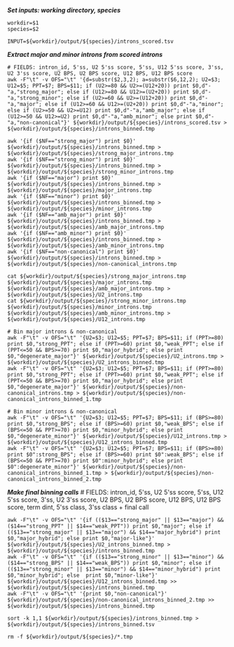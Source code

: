 ***Set inputs: working directory, species***

	workdir=$1
	species=$2

	INPUT=${workdir}/output/${species}/introns_scored.tsv

***Extract major and minor introns from scored introns***

	# FIELDS: intron_id, 5'ss, U2 5'ss score, 5'ss, U12 5'ss score, 3'ss, U2 3'ss score, U2 BPS, U2 BPS score, U12 BPS, U12 BPS score
	awk -F"\t" -v OFS="\t" '{d=substr($2,3,2); a=substr($6,12,2); U2=$3; U12=$5; PPT=$7; BPS=$11; if (U2>=80 && U2>=(U12+20)) print $0,d"-"a,"strong_major"; else if (U12>=80 && U12>=(U2+20)) print $0,d"-"a,"strong_minor"; else if (U2>=60 && U2>=(U12+20)) print $0,d"-"a,"major"; else if (U12>=60 && U12>=(U2+20)) print $0,d"-"a,"minor"; else if (U2>=50 && U2>=U12) print $0,d"-"a,"amb_major"; else if (U12>=50 && U12>=U2) print $0,d"-"a,"amb_minor"; else print $0,d"-"a,"non-canonical"}' ${workdir}/output/${species}/introns_scored.tsv > ${workdir}/output/${species}/introns_binned.tmp

	awk '{if ($NF=="strong_major") print $0}' ${workdir}/output/${species}/introns_binned.tmp > ${workdir}/output/${species}/strong_major_introns.tmp
	awk '{if ($NF=="strong_minor") print $0}' ${workdir}/output/${species}/introns_binned.tmp > ${workdir}/output/${species}/strong_minor_introns.tmp
	awk '{if ($NF=="major") print $0}' ${workdir}/output/${species}/introns_binned.tmp > ${workdir}/output/${species}/major_introns.tmp
	awk '{if ($NF=="minor") print $0}' ${workdir}/output/${species}/introns_binned.tmp > ${workdir}/output/${species}/minor_introns.tmp
	awk '{if ($NF=="amb_major") print $0}' ${workdir}/output/${species}/introns_binned.tmp > ${workdir}/output/${species}/amb_major_introns.tmp
	awk '{if ($NF=="amb_minor") print $0}' ${workdir}/output/${species}/introns_binned.tmp > ${workdir}/output/${species}/amb_minor_introns.tmp
	awk '{if ($NF=="non-canonical") print $0}' ${workdir}/output/${species}/introns_binned.tmp > ${workdir}/output/${species}/non-canonical_introns.tmp

	cat ${workdir}/output/${species}/strong_major_introns.tmp ${workdir}/output/${species}/major_introns.tmp ${workdir}/output/${species}/amb_major_introns.tmp > ${workdir}/output/${species}/U2_introns.tmp
	cat ${workdir}/output/${species}/strong_minor_introns.tmp ${workdir}/output/${species}/minor_introns.tmp ${workdir}/output/${species}/amb_minor_introns.tmp > ${workdir}/output/${species}/U12_introns.tmp

	# Bin major introns & non-canonical
	awk -F"\t" -v OFS="\t" '{U2=$3; U12=$5; PPT=$7; BPS=$11; if (PPT>=80) print $0,"strong_PPT"; else if (PPT>=60) print $0,"weak_PPT"; else if (PPT<=50 && BPS>=70) print $0,"major_hybrid"; else print $0,"degenerate_major"}' ${workdir}/output/${species}/U2_introns.tmp > ${workdir}/output/${species}/U2_introns_binned.tmp
	awk -F"\t" -v OFS="\t" '{U2=$3; U12=$5; PPT=$7; BPS=$11; if (PPT>=80) print $0,"strong_PPT"; else if (PPT>=60) print $0,"weak_PPT"; else if (PPT<=50 && BPS>=70) print $0,"major_hybrid"; else print $0,"degenerate_major"}' ${workdir}/output/${species}/non-canonical_introns.tmp > ${workdir}/output/${species}/non-canonical_introns_binned_1.tmp

	# Bin minor introns & non-canonical
	awk -F"\t" -v OFS="\t" '{U2=$3; U12=$5; PPT=$7; BPS=$11; if (BPS>=80) print $0,"strong_BPS"; else if (BPS>=60) print $0,"weak_BPS"; else if (BPS<=50 && PPT>=70) print $0,"minor_hybrid"; else print $0,"degenerate_minor"}' ${workdir}/output/${species}/U12_introns.tmp > ${workdir}/output/${species}/U12_introns_binned.tmp
	awk -F"\t" -v OFS="\t" '{U2=$3; U12=$5; PPT=$7; BPS=$11; if (BPS>=80) print $0":strong_BPS"; else if (BPS>=60) print $0":weak_BPS"; else if (BPS<=50 && PPT>=70) print $0":minor_hybrid"; else print $0":degenerate_minor"}' ${workdir}/output/${species}/non-canonical_introns_binned_1.tmp > ${workdir}/output/${species}/non-canonical_introns_binned_2.tmp

***Make final binning calls***
	# FIELDS: intron_id, 5'ss, U2 5'ss score, 5'ss, U12 5'ss score, 3'ss, U2 3'ss score, U2 BPS, U2 BPS score, U12 BPS, U12 BPS score, term dint, 5'ss class, 3'ss class + final call

	awk -F"\t" -v OFS="\t" '{if (($13=="strong_major" || $13=="major") && ($14=="strong_PPT" || $14=="weak_PPT")) print $0,"major"; else if (($13=="strong_major" || $13=="major") && $14=="major_hybrid") print $0,"major_hybrid"; else print $0,"major-like"}' ${workdir}/output/${species}/U2_introns_binned.tmp > ${workdir}/output/${species}/introns_binned.tmp
	awk -F"\t" -v OFS="\t" '{if (($13=="strong_minor" || $13=="minor") && ($14=="strong_BPS" || $14=="weak_BPS")) print $0,"minor"; else if (($13=="strong_minor" || $13=="minor") && $14=="minor_hybrid") print $0,"minor_hybrid"; else  print $0,"minor-like"}' ${workdir}/output/${species}/U12_introns_binned.tmp >> ${workdir}/output/${species}/introns_binned.tmp
	awk -F"\t" -v OFS="\t" '{print $0,"non-canonical"}' ${workdir}/output/${species}/non-canonical_introns_binned_2.tmp >> ${workdir}/output/${species}/introns_binned.tmp

	sort -k 1,1 ${workdir}/output/${species}/introns_binned.tmp > ${workdir}/output/${species}/introns_binned.tsv

	rm -f ${workdir}/output/${species}/*.tmp
